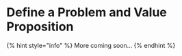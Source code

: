 # Define a Problem and Value Proposition

{% hint style="info" %}
More coming soon...
{% endhint %}

